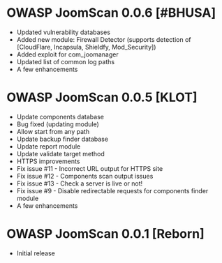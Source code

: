 OWASP JoomScan 0.0.6 [#BHUSA]
============
* Updated vulnerability databases
* Added new module: Firewall Detector (supports detection of [CloudFlare, Incapsula, Shieldfy, Mod_Security])
* Added exploit for com_joomanager
* Updated list of common log paths
* A few enhancements

OWASP JoomScan 0.0.5 [KLOT]
============
* Update components database
* Bug fixed (updating module)
* Allow start from any path
* Update backup finder database
* Update report module
* Update validate target method 
* HTTPS improvements
* Fix issue #11 - Incorrect URL output for HTTPS site
* Fix issue #12 - Components scan output issues
* Fix issue #13 - Check a server is live or not!
* Fix issue #9 - Disable redirectable requests for components finder module
* A few enhancements

OWASP JoomScan 0.0.1 [Reborn]
============
* Initial release
